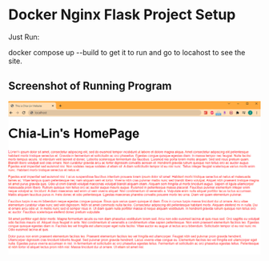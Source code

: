 # Docker Nginx Flask Project Setup

Just Run:

docker compose up --build to get it to run and go to locahost to see the site.

## Screenshot of Running Program

![0211WebPage](screenshots/0211WebPage.png)
